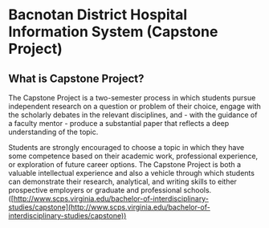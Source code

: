 # Bacnotan District Hospital Information System (Capstone Project)

## What is Capstone Project?

The Capstone Project is a two-semester process in which students pursue independent research on a question or problem of their choice, engage with the scholarly debates in the relevant disciplines, and - with the guidance of a faculty mentor - produce a substantial paper that reflects a deep understanding of the topic. 

Students are strongly encouraged to choose a topic in which they have some competence based on their academic work, professional experience, or exploration of future career options. The Capstone Project is both a valuable intellectual experience and also a vehicle through which students can demonstrate their research, analytical, and writing skills to either prospective employers or graduate and professional schools. ([http://www.scps.virginia.edu/bachelor-of-interdisciplinary-studies/capstone](http://www.scps.virginia.edu/bachelor-of-interdisciplinary-studies/capstone))
